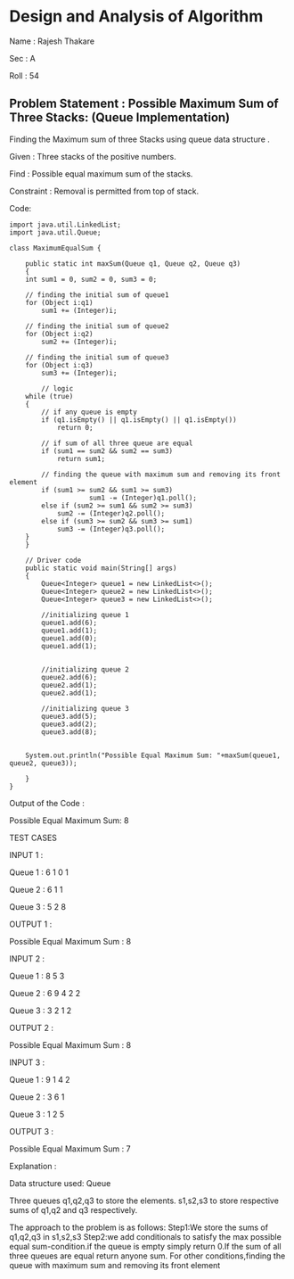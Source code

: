 # Design and Analysis of Algorithm

Name : Rajesh Thakare

Sec : A

Roll : 54



## Problem Statement : Possible Maximum Sum of Three Stacks: (Queue Implementation)

Finding the Maximum sum of three Stacks using queue data structure .

Given :
Three stacks of the positive numbers.


Find :
Possible equal maximum sum of the stacks.

Constraint :
Removal is permitted from top of stack.





Code:
```
import java.util.LinkedList;
import java.util.Queue;

class MaximumEqualSum {
	
	public static int maxSum(Queue q1, Queue q2, Queue q3)
	{
	int sum1 = 0, sum2 = 0, sum3 = 0;
	
	// finding the initial sum of queue1
	for (Object i:q1)
		sum1 += (Integer)i;
	
	// finding the initial sum of queue2
	for (Object i:q2)
		sum2 += (Integer)i;
	
	// finding the initial sum of queue3
	for (Object i:q3)
		sum3 += (Integer)i;
	
        // logic
	while (true)
	{
		// if any queue is empty
		if (q1.isEmpty() || q1.isEmpty() || q1.isEmpty())
			return 0;
	
		// if sum of all three queue are equal
		if (sum1 == sum2 && sum2 == sum3)
			return sum1;
		
		// finding the queue with maximum sum and removing its front element
		if (sum1 >= sum2 && sum1 >= sum3)
            		sum1 -= (Integer)q1.poll();
		else if (sum2 >= sum1 && sum2 >= sum3)
			sum2 -= (Integer)q2.poll();
		else if (sum3 >= sum2 && sum3 >= sum1)
			sum3 -= (Integer)q3.poll();
	}
	}
	
	// Driver code 
	public static void main(String[] args)
	{
        Queue<Integer> queue1 = new LinkedList<>();
        Queue<Integer> queue2 = new LinkedList<>();
        Queue<Integer> queue3 = new LinkedList<>();

        //initializing queue 1
        queue1.add(6);
        queue1.add(1);
        queue1.add(0);
        queue1.add(1);
        

        //initializing queue 2
        queue2.add(6);
        queue2.add(1);
        queue2.add(1);
	    
        //initializing queue 3
        queue3.add(5);
        queue3.add(2);
        queue3.add(8);
       

	System.out.println("Possible Equal Maximum Sum: "+maxSum(queue1, queue2, queue3));
		
	}
}
```


Output of the Code  :

Possible Equal Maximum Sum:  8


TEST CASES

INPUT 1 :

Queue 1 : 6 1 0 1

Queue 2 : 6 1 1 

Queue 3 : 5 2 8

OUTPUT 1  :

Possible Equal Maximum Sum : 8


INPUT 2 :

Queue 1 : 8 5 3

Queue 2 : 6 9 4 2 2

Queue 3 : 3 2 1 2

OUTPUT 2  :

Possible Equal Maximum Sum : 8


INPUT 3 :

Queue 1 : 9 1 4 2

Queue 2 : 3 6 1

Queue 3 : 1 2 5

OUTPUT 3 :

Possible Equal Maximum Sum : 7




Explanation :

Data structure used: Queue

Three queues q1,q2,q3 to store the elements.
s1,s2,s3 to store respective sums of q1,q2 and q3 respectively.

The approach to the problem is as follows:
Step1:We store the sums of q1,q2,q3 in s1,s2,s3
Step2:we add conditionals to satisfy the max possible equal  sum-condition.if the queue is empty simply return 0.If the sum of all three queues are equal return anyone sum.
For other conditions,finding the queue with maximum sum and removing its front element







